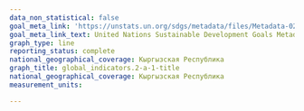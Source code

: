 ```yaml
---
data_non_statistical: false
goal_meta_link: 'https://unstats.un.org/sdgs/metadata/files/Metadata-02-0A-01.pdf '
goal_meta_link_text: United Nations Sustainable Development Goals Metadata (PDF 223 KB)
graph_type: line
reporting_status: complete
national_geographical_coverage: Кыргызская Республика
graph_title: global_indicators.2-a-1-title
national_geographical_coverage: Кыргызская Республика
measurement_units: 

---
```

